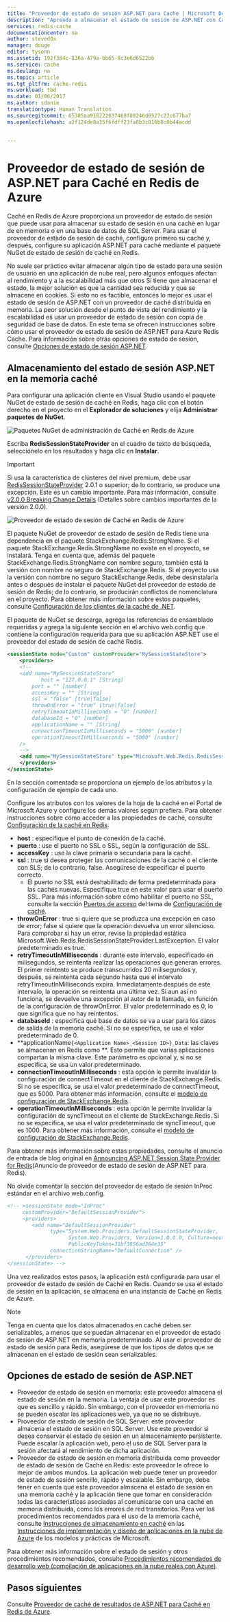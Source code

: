```yaml
---
title: "Proveedor de estado de sesión ASP.NET para Cache | Microsoft Docs"
description: "Aprenda a almacenar el estado de sesión de ASP.NET con Caché en Redis de Azure"
services: redis-cache
documentationcenter: na
author: steved0x
manager: douge
editor: tysonn
ms.assetid: 192f384c-836a-479a-bb65-8c3e6d6522bb
ms.service: cache
ms.devlang: na
ms.topic: article
ms.tgt_pltfrm: cache-redis
ms.workload: tbd
ms.date: 01/06/2017
ms.author: sdanie
translationtype: Human Translation
ms.sourcegitcommit: 65385aa918222837468f88246d0527c22c677ba7
ms.openlocfilehash: a2f124de8a35f6fdff23fa8b3c816b8c0b44acdd


---
```

# <a name="aspnet-session-state-provider-for-azure-redis-cache"></a>Proveedor de estado de sesión de ASP.NET para Caché en Redis de Azure
Caché en Redis de Azure proporciona un proveedor de estado de sesión que puede usar para almacenar su estado de sesión en una caché en lugar de en memoria o en una base de datos de SQL Server. Para usar el proveedor de estado de sesión de caché, configure primero su caché y, después, configure su aplicación ASP.NET para caché mediante el paquete NuGet de estado de sesión de caché en Redis.

No suele ser práctico evitar almacenar algún tipo de estado para una sesión de usuario en una aplicación de nube real, pero algunos enfoques afectan al rendimiento y a la escalabilidad más que otros  Si tiene que almacenar el estado, la mejor solución es que la cantidad sea reducida y que se almacene en cookies. Si esto no es factible, entonces lo mejor es usar el estado de sesión de ASP.NET con un proveedor de caché distribuida en memoria. La peor solución desde el punto de vista del rendimiento y la escalabilidad es usar un proveedor de estado de sesión con copia de seguridad de base de datos. En este tema se ofrecen instrucciones sobre cómo usar el proveedor de estado de sesión de ASP.NET para Azure Redis Cache. Para información sobre otras opciones de estado de sesión, consulte [Opciones de estado de sesión ASP.NET](#aspnet-session-state-options).

## <a name="store-aspnet-session-state-in-the-cache"></a>Almacenamiento del estado de sesión ASP.NET en la memoria caché
Para configurar una aplicación cliente en Visual Studio usando el paquete NuGet de estado de sesión de caché en Redis, haga clic con el botón derecho en el proyecto en el **Explorador de soluciones** y elija **Administrar paquetes de NuGet**.

![Paquetes NuGet de administración de Caché en Redis de Azure](./media/cache-aspnet-session-state-provider/redis-cache-manage-nuget-menu.png)

Escriba **RedisSessionStateProvider** en el cuadro de texto de búsqueda, selecciónelo en los resultados y haga clic en **Instalar**.

> [!IMPORTANT]
> Si usa la característica de clústeres del nivel premium, debe usar [RedisSessionStateProvider](https://www.nuget.org/packages/Microsoft.Web.RedisSessionStateProvider) 2.0.1 o superior; de lo contrario, se produce una excepción. Este es un cambio importante. Para más información, consulte [v2.0.0 Breaking Change Details](https://github.com/Azure/aspnet-redis-providers/wiki/v2.0.0-Breaking-Change-Details) (Detalles sobre cambios importantes de la versión 2.0.0).
> 
> 

![Proveedor de estado de sesión de Caché en Redis de Azure](./media/cache-aspnet-session-state-provider/redis-cache-session-state-provider.png)

El paquete NuGet de proveedor de estado de sesión de Redis tiene una dependencia en el paquete StackExchange.Redis.StrongName. Si el paquete StackExchange.Redis.StrongName no existe en el proyecto, se instalará. Tenga en cuenta que, además del paquete StackExchange.Redis.StrongName con nombre seguro, también está la versión con nombre no seguro de StackExchange.Redis. Si el proyecto usa la versión con nombre no seguro StackExchange.Redis, debe desinstalarla antes o después de instalar el paquete NuGet del proveedor de estado de sesión de Redis; de lo contrario, se producirán conflictos de nomenclatura en el proyecto. Para obtener más información sobre estos paquetes, consulte [Configuración de los clientes de la caché de .NET](cache-dotnet-how-to-use-azure-redis-cache.md#configure-the-cache-clients).

El paquete de NuGet se descarga, agrega las referencias de ensamblado requeridas y agrega la siguiente sección en el archivo web.config que contiene la configuración requerida para que su aplicación ASP.NET use el proveedor del estado de sesión de caché Redis.

```xml
<sessionState mode="Custom" customProvider="MySessionStateStore">
    <providers>
    <!--
    <add name="MySessionStateStore"
           host = "127.0.0.1" [String]
        port = "" [number]
        accessKey = "" [String]
        ssl = "false" [true|false]
        throwOnError = "true" [true|false]
        retryTimeoutInMilliseconds = "0" [number]
        databaseId = "0" [number]
        applicationName = "" [String]
        connectionTimeoutInMilliseconds = "5000" [number]
        operationTimeoutInMilliseconds = "5000" [number]
    />
    -->
    <add name="MySessionStateStore" type="Microsoft.Web.Redis.RedisSessionStateProvider" host="127.0.0.1" accessKey="" ssl="false"/>
    </providers>
</sessionState>
```

En la sección comentada se proporciona un ejemplo de los atributos y la configuración de ejemplo de cada uno.

Configure los atributos con los valores de la hoja de la caché en el Portal de Microsoft Azure y configure los demás valores según prefiera. Para obtener instrucciones sobre cómo acceder a las propiedades de caché, consulte [Configuración de la caché en Redis](cache-configure.md#configure-redis-cache-settings).

* **host** : especifique el punto de conexión de la caché.
* **puerto** : use el puerto no SSL o SSL, según la configuración de SSL.
* **accessKey** : use la clave primaria o secundaria para la caché.
* **ssl** : true si desea proteger las comunicaciones de la caché o el cliente con SLS; de lo contrario, false. Asegúrese de especificar el puerto correcto.
  * El puerto no SSL está deshabilitado de forma predeterminada para las cachés nuevas. Especifique true en este valor para usar el puerto SSL. Para más información sobre cómo habilitar el puerto no SSL, consulte la sección [Puertos de acceso](cache-configure.md#access-ports) del tema de [Configuración de caché](cache-configure.md).
* **throwOnError** : true si quiere que se produzca una excepción en caso de error; false si quiere que la operación devuelva un error silencioso. Para comprobar si hay un error, revise la propiedad estática Microsoft.Web.Redis.RedisSessionStateProvider.LastException. El valor predeterminado es true.
* **retryTimeoutInMilliseconds** : durante este intervalo, especificado en milisegundos, se reintenta realizar las operaciones que generan errores. El primer reintento se produce transcurridos 20 milisegundos y, después, se reintenta cada segundo hasta que el intervalo retryTimeoutInMilliseconds expira. Inmediatamente después de este intervalo, la operación se reintenta una última vez. Si aun así no funciona, se devuelve una excepción al autor de la llamada, en función de la configuración de throwOnError. El valor predeterminado es 0, lo que significa que no hay reintentos.
* **databaseId** : especifica qué base de datos se va a usar para los datos de salida de la memoria caché. Si no se especifica, se usa el valor predeterminado de 0.
* **applicationName`{<Application Name>_<Session ID>}_Data`: las claves se almacenan en Redis como **. Esto permite que varias aplicaciones compartan la misma clave. Este parámetro es opcional y, si no se especifica, se usa un valor predeterminado.
* **connectionTimeoutInMilliseconds** : esta opción le permite invalidar la configuración de connectTimeout en el cliente de StackExchange.Redis. Si no se especifica, se usa el valor predeterminado de connectTimeout, que es 5000. Para obtener más información, consulte el [modelo de configuración de StackExchange.Redis](http://go.microsoft.com/fwlink/?LinkId=398705).
* **operationTimeoutInMilliseconds** : esta opción le permite invalidar la configuración de syncTimeout en el cliente de StackExchange.Redis. Si no se especifica, se usa el valor predeterminado de syncTimeout, que es 1000. Para obtener más información, consulte el [modelo de configuración de StackExchange.Redis](http://go.microsoft.com/fwlink/?LinkId=398705).

Para obtener más información sobre estas propiedades, consulte el anuncio de entrada de blog original en [Announcing ASP.NET Session State Provider for Redis](http://blogs.msdn.com/b/webdev/archive/2014/05/12/announcing-asp-net-session-state-provider-for-redis-preview-release.aspx)(Anuncio de proveedor de estado de sesión de ASP.NET para Redis).

No olvide comentar la sección del proveedor de estado de sesión InProc estándar en el archivo web.config.

```xml
<!-- <sessionState mode="InProc"
     customProvider="DefaultSessionProvider">
     <providers>
        <add name="DefaultSessionProvider"
              type="System.Web.Providers.DefaultSessionStateProvider,
                    System.Web.Providers, Version=1.0.0.0, Culture=neutral,
                    PublicKeyToken=31bf3856ad364e35"
              connectionStringName="DefaultConnection" />
      </providers>
</sessionState> -->
```

Una vez realizados estos pasos, la aplicación está configurada para usar el proveedor de estado de sesión de Caché en Redis. Cuando se usa el estado de sesión en la aplicación, se almacena en una instancia de Caché en Redis de Azure.

> [!NOTE]
> Tenga en cuenta que los datos almacenados en caché deben ser serializables, a menos que se puedan almacenar en el proveedor de estado de sesión de ASP.NET en memoria predeterminado. Al usar el proveedor de estado de sesión para Redis, asegúrese de que los tipos de datos que se almacenan en el estado de sesión sean serializables.
> 
> 

## <a name="aspnet-session-state-options"></a>Opciones de estado de sesión de ASP.NET
* Proveedor de estado de sesión en memoria: este proveedor almacena el estado de sesión en la memoria. La ventaja de usar este proveedor es que es sencillo y rápido. Sin embargo, con el proveedor en memoria no se pueden escalar las aplicaciones web, ya que no se distribuye.
* Proveedor de estado de sesión de SQL Server: este proveedor almacena el estado de sesión en SQL Server. Use este proveedor si desea conservar el estado de sesión en un almacenamiento persistente. Puede escalar la aplicación web, pero el uso de SQL Server para la sesión afectará al rendimiento de dicha aplicación.
* Proveedor de estado de sesión en memoria distribuida como proveedor de estado de sesión de Caché en Redis: este proveedor le ofrece lo mejor de ambos mundos. La aplicación web puede tener un proveedor de estado de sesión sencillo, rápido y escalable. Sin embargo, debe tener en cuenta que este proveedor almacena el estado de sesión en una memoria caché y la aplicación tiene que tomar en consideración todas las características asociadas al comunicarse con una caché en memoria distribuida, como los errores de red transitorios. Para ver los procedimientos recomendados para el uso de la memoria caché, consulte [Instrucciones de almacenamiento en caché](../best-practices-caching.md) en las [Instrucciones de implementación y diseño de aplicaciones en la nube de Azure](https://github.com/mspnp/azure-guidance) de los modelos y prácticas de Microsoft.

Para obtener más información sobre el estado de sesión y otros procedimientos recomendados, consulte [Procedimientos recomendados de desarrollo web (compilación de aplicaciones en la nube reales con Azure)](http://www.asp.net/aspnet/overview/developing-apps-with-windows-azure/building-real-world-cloud-apps-with-windows-azure/web-development-best-practices).

## <a name="next-steps"></a>Pasos siguientes
Consulte [Proveedor de caché de resultados de ASP.NET para Caché en Redis de Azure](cache-aspnet-output-cache-provider.md).




<!--HONumber=Feb17_HO3-->


